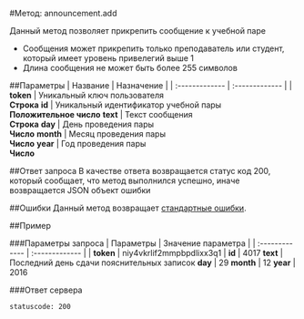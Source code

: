 #Метод: announcement.add<a name="announcement.add"/>

Данный метод позволяет прикрепить сообщение к учебной паре
- Сообщения может прикрепить только преподаватель или студент, который имеет уровень привелегий выше 1
- Длина сообщения не может быть более 255 символов


##Параметры
| Название     | Назначение     |
| :------------- | :------------- |
| **token**       | Уникальный ключ пользователя  <br>**Строка**
**id** | Уникальный идентификатор учебной пары<br>**Положительное число**
**text** | Текст сообщения <br> **Строка**
**day** | День проведения пары <br> **Число**
**month** | Месяц проведения пары <br> **Число**
**year** | Год проведения пары <br> **Число**

##Ответ запроса
В качестве ответа возвращается статус код 200, который сообщает, что метод выполнился успешно, иначе возвращается JSON объект ошибки

##Ошибки
Данный метод возвращает [стандартные ошибки](#errors).<br>

##Пример

###Параметры запроса
| Параметры | Значение параметра     |
| :------------- | :------------- |
| **token**       | niy4vkrlif2mmpbpdlixx3q1 |
**id** | 4017
**text** | Последний день сдачи пояснительных записок
**day** | 29
**month** | 12
**year** | 2016

###Ответ сервера

```
statuscode: 200
```
